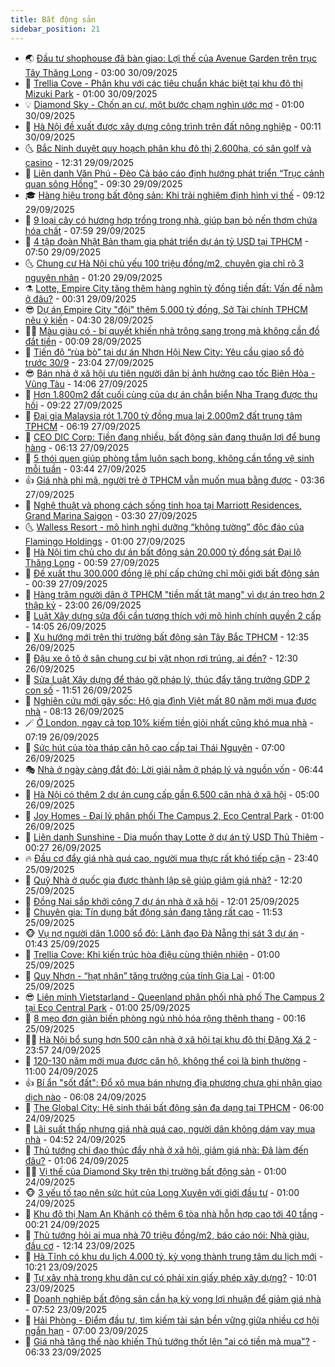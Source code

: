 ```yaml
---
title: Bất động sản
sidebar_position: 21
---
```


<!-- dantri-bat-dong-san:START -->
- 🌏 [Đầu tư shophouse đã bàn giao: Lợi thế của Avenue Garden trên trục Tây Thăng Long](https://dantri.com.vn/bat-dong-san/dau-tu-shophouse-da-ban-giao-loi-the-cua-avenue-garden-tren-truc-tay-thang-long-20250929200502375.htm) - 03:00 30/09/2025
- 👹 [Trellia Cove - Phân khu với các tiêu chuẩn khác biệt tại khu đô thị Mizuki Park](https://dantri.com.vn/bat-dong-san/trellia-cove-phan-khu-voi-cac-tieu-chuan-khac-biet-tai-khu-do-thi-mizuki-park-20250929195906282.htm) - 01:00 30/09/2025
- 💡 [Diamond Sky - Chốn an cư, một bước chạm nghìn ước mơ](https://dantri.com.vn/bat-dong-san/diamond-sky-chon-an-cu-mot-buoc-cham-nghin-uoc-mo-20250929140244566.htm) - 01:00 30/09/2025
- 🌋 [Hà Nội đề xuất được xây dựng công trình trên đất nông nghiệp](https://dantri.com.vn/bat-dong-san/ha-noi-de-xuat-duoc-xay-dung-cong-trinh-tren-dat-nong-nghiep-20250930011053449.htm) - 00:11 30/09/2025
- 🌜 [Bắc Ninh duyệt quy hoạch phân khu đô thị 2.600ha, có sân golf và casino](https://dantri.com.vn/bat-dong-san/bac-ninh-duyet-quy-hoach-phan-khu-do-thi-2600ha-co-san-golf-va-casino-20250929185640128.htm) - 12:31 29/09/2025
- 💃 [Liên danh Văn Phú - Đèo Cả báo cáo định hướng phát triển “Trục cảnh quan sông Hồng”](https://dantri.com.vn/bat-dong-san/lien-danh-van-phu-deo-ca-bao-cao-dinh-huong-phat-trien-truc-canh-quan-song-hong-20250929161332051.htm) - 09:30 29/09/2025
- 🎓 [Hàng hiệu trong bất động sản: Khi trải nghiệm định hình vị thế](https://dantri.com.vn/bat-dong-san/hang-hieu-trong-bat-dong-san-khi-trai-nghiem-dinh-hinh-vi-the-20250929160824864.htm) - 09:12 29/09/2025
- 🌝 [9 loại cây có hương hợp trồng trong nhà, giúp bạn bỏ nến thơm chứa hóa chất](https://dantri.com.vn/bat-dong-san/9-loai-cay-co-huong-hop-trong-trong-nha-giup-ban-bo-nen-thom-chua-hoa-chat-20250915155320103.htm) - 07:59 29/09/2025
- 🧐 [4 tập đoàn Nhật Bản tham gia phát triển dự án tỷ USD tại TPHCM](https://dantri.com.vn/bat-dong-san/4-tap-doan-nhat-ban-tham-gia-phat-trien-du-an-ty-usd-tai-tphcm-20250929142957569.htm) - 07:50 29/09/2025
- 🌜 [Chung cư Hà Nội chủ yếu 100 triệu đồng/m2, chuyên gia chỉ rõ 3 nguyên nhân](https://dantri.com.vn/bat-dong-san/chung-cu-ha-noi-chu-yeu-100-trieu-dongm2-chuyen-gia-chi-ro-3-nguyen-nhan-20250929015810711.htm) - 01:20 29/09/2025
- ⚗️ [Lotte, Empire City tăng thêm hàng nghìn tỷ đồng tiền đất: Vấn đề nằm ở đâu?](https://dantri.com.vn/bat-dong-san/lotte-empire-city-tang-them-hang-nghin-ty-dong-tien-dat-van-de-nam-o-dau-20250929065340582.htm) - 00:31 29/09/2025
- 😎 [Dự án Empire City &quot;đội&quot; thêm 5.000 tỷ đồng, Sở Tài chính TPHCM nêu ý kiến](https://dantri.com.vn/bat-dong-san/du-an-empire-city-doi-them-5000-ty-dong-so-tai-chinh-tphcm-neu-y-kien-20250928100718145.htm) - 04:30 28/09/2025
- 🧑‍🏫 [Màu giàu có - bí quyết khiến nhà trông sang trọng mà không cần đồ đắt tiền](https://dantri.com.vn/bat-dong-san/mau-giau-co-bi-quyet-khien-nha-trong-sang-trong-ma-khong-can-do-dat-tien-20250722000013447.htm) - 00:09 28/09/2025
- 💪 [Tiến độ “rùa bò” tại dự án Nhơn Hội New City: Yêu cầu giao sổ đỏ trước 30/9](https://dantri.com.vn/bat-dong-san/tien-do-rua-bo-tai-du-an-nhon-hoi-new-city-yeu-cau-giao-so-do-truoc-309-20250926210734118.htm) - 23:04 27/09/2025
- 😎 [Bán nhà ở xã hội ưu tiên người dân bị ảnh hưởng cao tốc Biên Hòa - Vũng Tàu](https://dantri.com.vn/bat-dong-san/ban-nha-o-xa-hoi-uu-tien-nguoi-dan-bi-anh-huong-cao-toc-bien-hoa-vung-tau-20250927175631426.htm) - 14:06 27/09/2025
- 🧠 [Hơn 1.800m2 đất cuối cùng của dự án chắn biển Nha Trang được thu hồi](https://dantri.com.vn/bat-dong-san/hon-1800m2-dat-cuoi-cung-cua-du-an-chan-bien-nha-trang-duoc-thu-hoi-20250926103320692.htm) - 09:22 27/09/2025
- 🧰 [Đại gia Malaysia rót 1.700 tỷ đồng mua lại 2.000m2 đất trung tâm TPHCM](https://dantri.com.vn/bat-dong-san/dai-gia-malaysia-rot-1700-ty-dong-mua-lai-2000m2-dat-trung-tam-tphcm-20250927121846623.htm) - 06:19 27/09/2025
- 🤩 [CEO DIC Corp: Tiền đang nhiều, bất động sản đang thuận lợi để bung hàng](https://dantri.com.vn/kinh-doanh/ceo-dic-corp-tien-dang-nhieu-bat-dong-san-dang-thuan-loi-de-bung-hang-20250927075601786.htm) - 06:13 27/09/2025
- 🦆 [5 thói quen giúp phòng tắm luôn sạch bong, không cần tổng vệ sinh mỗi tuần](https://dantri.com.vn/bat-dong-san/5-thoi-quen-giup-phong-tam-luon-sach-bong-khong-can-tong-ve-sinh-moi-tuan-20250925160005167.htm) - 03:44 27/09/2025
- 👍 [Giá nhà phi mã, người trẻ ở TPHCM vẫn muốn mua bằng được](https://dantri.com.vn/bat-dong-san/gia-nha-phi-ma-nguoi-tre-o-tphcm-van-muon-mua-bang-duoc-20250924063504363.htm) - 03:36 27/09/2025
- 🙉 [Nghệ thuật và phong cách sống tinh hoa tại Marriott Residences, Grand Marina Saigon](https://dantri.com.vn/bat-dong-san/nghe-thuat-va-phong-cach-song-tinh-hoa-tai-marriott-residences-grand-marina-saigon-20250927095728140.htm) - 03:30 27/09/2025
- 🌜 [Walless Resort - mô hình nghỉ dưỡng “không tường” độc đáo của Flamingo Holdings](https://dantri.com.vn/bat-dong-san/walless-resort-mo-hinh-nghi-duong-khong-tuong-doc-dao-cua-flamingo-holdings-20250926210944282.htm) - 01:00 27/09/2025
- 🌋 [Hà Nội tìm chủ cho dự án bất động sản 20.000 tỷ đồng sát Đại lộ Thăng Long](https://dantri.com.vn/bat-dong-san/ha-noi-tim-chu-cho-du-an-bat-dong-san-20000-ty-dong-sat-dai-lo-thang-long-20250927005249229.htm) - 00:59 27/09/2025
- 🥰 [Đề xuất thu 300.000 đồng lệ phí cấp chứng chỉ môi giới bất động sản](https://dantri.com.vn/bat-dong-san/de-xuat-thu-300000-dong-le-phi-cap-chung-chi-moi-gioi-bat-dong-san-20250927063625931.htm) - 00:39 27/09/2025
- 💯 [Hàng trăm người dân ở TPHCM &quot;tiền mất tật mang&quot; vì dự án treo hơn 2 thập kỷ](https://dantri.com.vn/bat-dong-san/hang-tram-nguoi-dan-o-tphcm-tien-mat-tat-mang-vi-du-an-treo-hon-2-thap-ky-20250926121851843.htm) - 23:00 26/09/2025
- 🤩 [Luật Xây dựng sửa đổi cần tương thích với mô hình chính quyền 2 cấp](https://dantri.com.vn/bat-dong-san/luat-xay-dung-sua-doi-can-tuong-thich-voi-mo-hinh-chinh-quyen-2-cap-20250926194059024.htm) - 14:05 26/09/2025
- 💄 [Xu hướng mới trên thị trường bất động sản Tây Bắc TPHCM](https://dantri.com.vn/bat-dong-san/xu-huong-moi-tren-thi-truong-bat-dong-san-tay-bac-tphcm-20250926180618803.htm) - 12:35 26/09/2025
- 🦍 [Đậu xe ô tô ở sân chung cư bị vật nhọn rơi trúng, ai đền?](https://dantri.com.vn/bat-dong-san/dau-xe-o-to-o-san-chung-cu-bi-vat-nhon-roi-trung-ai-den-20250926152151760.htm) - 12:30 26/09/2025
- 🎡 [Sửa Luật Xây dựng để tháo gỡ pháp lý, thúc đẩy tăng trưởng GDP 2 con số](https://dantri.com.vn/bat-dong-san/sua-luat-xay-dung-de-thao-go-phap-ly-thuc-day-tang-truong-gdp-2-con-so-20250926140029910.htm) - 11:51 26/09/2025
- 🐎 [Nghiên cứu mới gây sốc: Hộ gia đình Việt mất 80 năm mới mua được nhà](https://dantri.com.vn/bat-dong-san/nghien-cuu-moi-gay-soc-ho-gia-dinh-viet-mat-80-nam-moi-mua-duoc-nha-20250926145619807.htm) - 08:13 26/09/2025
- 🪄 [Ở London, ngay cả top 10% kiếm tiền giỏi nhất cũng khó mua nhà](https://dantri.com.vn/bat-dong-san/o-london-ngay-ca-top-10-kiem-tien-gioi-nhat-cung-kho-mua-nha-20250920130527102.htm) - 07:19 26/09/2025
- 💼 [Sức hút của tòa tháp căn hộ cao cấp tại Thái Nguyên](https://dantri.com.vn/bat-dong-san/suc-hut-cua-toa-thap-can-ho-cao-cap-tai-thai-nguyen-20250926111313974.htm) - 07:00 26/09/2025
- 🎭 [Nhà ở ngày càng đắt đỏ: Lời giải nằm ở pháp lý và nguồn vốn](https://dantri.com.vn/bat-dong-san/nha-o-ngay-cang-dat-do-loi-giai-nam-o-phap-ly-va-nguon-von-20250926125813330.htm) - 06:44 26/09/2025
- 🐻 [Hà Nội có thêm 2 dự án cung cấp gần 6.500 căn nhà ở xã hội](https://dantri.com.vn/bat-dong-san/ha-noi-co-them-2-du-an-cung-cap-gan-6500-can-nha-o-xa-hoi-20250926103618927.htm) - 05:00 26/09/2025
- 💃 [Joy Homes - Đại lý phân phối The Campus 2, Eco Central Park](https://dantri.com.vn/bat-dong-san/joy-homes-dai-ly-phan-phoi-the-campus-2-eco-central-park-20250925182549005.htm) - 01:00 26/09/2025
- 🦣 [Liên danh Sunshine - Dia muốn thay Lotte ở dự án tỷ USD Thủ Thiêm](https://dantri.com.vn/bat-dong-san/lien-danh-sunshine-dia-muon-thay-lotte-o-du-an-ty-usd-thu-thiem-20250922112756408.htm) - 00:27 26/09/2025
- 🔥 [Đầu cơ đẩy giá nhà quá cao, người mua thực rất khó tiếp cận](https://dantri.com.vn/bat-dong-san/dau-co-day-gia-nha-qua-cao-nguoi-mua-thuc-rat-kho-tiep-can-20250926015929145.htm) - 23:40 25/09/2025
- 🤩 [Quỹ Nhà ở quốc gia được thành lập sẽ giúp giảm giá nhà?](https://dantri.com.vn/bat-dong-san/quy-nha-o-quoc-gia-duoc-thanh-lap-se-giup-giam-gia-nha-20250925170235410.htm) - 12:20 25/09/2025
- 🥳 [Đồng Nai sắp khởi công 7 dự án nhà ở xã hội](https://dantri.com.vn/bat-dong-san/dong-nai-sap-khoi-cong-7-du-an-nha-o-xa-hoi-20250925104336024.htm) - 12:01 25/09/2025
- 🤗 [Chuyên gia: Tín dụng bất động sản đang tăng rất cao](https://dantri.com.vn/bat-dong-san/chuyen-gia-tin-dung-bat-dong-san-dang-tang-rat-cao-20250925181148281.htm) - 11:53 25/09/2025
- 🐵 [Vụ nợ người dân 1.000 sổ đỏ: Lãnh đạo Đà Nẵng thị sát 3 dự án](https://dantri.com.vn/bat-dong-san/vu-no-nguoi-dan-1000-so-do-lanh-dao-da-nang-thi-sat-3-du-an-20250924163046459.htm) - 01:43 25/09/2025
- 🤖 [Trellia Cove: Khi kiến trúc hòa điệu cùng thiên nhiên](https://dantri.com.vn/bat-dong-san/trellia-cove-khi-kien-truc-hoa-dieu-cung-thien-nhien-20250924225546666.htm) - 01:00 25/09/2025
- 👺 [Quy Nhơn - “hạt nhân” tăng trưởng của tỉnh Gia Lai](https://dantri.com.vn/bat-dong-san/quy-nhon-hat-nhan-tang-truong-cua-tinh-gia-lai-20250924231240881.htm) - 01:00 25/09/2025
- 😎 [Liên minh Vietstarland - Queenland phân phối nhà phố The Campus 2 tại Eco Central Park](https://dantri.com.vn/bat-dong-san/lien-minh-vietstarland-queenland-phan-phoi-nha-pho-the-campus-2-tai-eco-central-park-20250924224125091.htm) - 01:00 25/09/2025
- 🤠 [8 mẹo đơn giản biến phòng ngủ nhỏ hóa rộng thênh thang](https://dantri.com.vn/bat-dong-san/8-meo-don-gian-bien-phong-ngu-nho-hoa-rong-thenh-thang-20250923155642182.htm) - 00:16 25/09/2025
- 👨‍🏫 [Hà Nội bổ sung hơn 500 căn nhà ở xã hội tại khu đô thị Đặng Xá 2](https://dantri.com.vn/bat-dong-san/ha-noi-bo-sung-hon-500-can-nha-o-xa-hoi-tai-khu-do-thi-dang-xa-2-20250924215014055.htm) - 23:57 24/09/2025
- 🧰 [120-130 năm mới mua được căn hộ, không thể coi là bình thường](https://dantri.com.vn/bat-dong-san/120-130-nam-moi-mua-duoc-can-ho-khong-the-coi-la-binh-thuong-20250924162659723.htm) - 11:00 24/09/2025
- 👍 [Bí ẩn &quot;sốt đất&quot;: Đổ xô mua bán nhưng địa phương chưa ghi nhận giao dịch nào](https://dantri.com.vn/bat-dong-san/bi-an-sot-dat-do-xo-mua-ban-nhung-dia-phuong-chua-ghi-nhan-giao-dich-nao-20250924091940148.htm) - 06:08 24/09/2025
- 🌈 [The Global City: Hệ sinh thái bất động sản đa dạng tại TPHCM](https://dantri.com.vn/bat-dong-san/the-global-city-he-sinh-thai-bat-dong-san-da-dang-tai-tphcm-20250924100054640.htm) - 06:00 24/09/2025
- 🐲 [Lãi suất thấp nhưng giá nhà quá cao, người dân không dám vay mua nhà](https://dantri.com.vn/bat-dong-san/lai-suat-thap-nhung-gia-nha-qua-cao-nguoi-dan-khong-dam-vay-mua-nha-20250923202122743.htm) - 04:52 24/09/2025
- 💄 [Thủ tướng chỉ đạo thúc đẩy nhà ở xã hội, giảm giá nhà: Đã làm đến đâu?](https://dantri.com.vn/bat-dong-san/thu-tuong-chi-dao-thuc-day-nha-o-xa-hoi-giam-gia-nha-da-lam-den-dau-20250924060033241.htm) - 01:06 24/09/2025
- 👨‍🏫 [Vị thế của Diamond Sky trên thị trường bất động sản](https://dantri.com.vn/bat-dong-san/vi-the-cua-diamond-sky-tren-thi-truong-bat-dong-san-20250923211741648.htm) - 01:00 24/09/2025
- 🐵 [3 yếu tố tạo nên sức hút của Long Xuyên với giới đầu tư](https://dantri.com.vn/bat-dong-san/3-yeu-to-tao-nen-suc-hut-cua-long-xuyen-voi-gioi-dau-tu-20250923201145162.htm) - 01:00 24/09/2025
- 🎉 [Khu đô thị Nam An Khánh có thêm 6 tòa nhà hỗn hợp cao tới 40 tầng](https://dantri.com.vn/bat-dong-san/khu-do-thi-nam-an-khanh-co-them-6-toa-nha-hon-hop-cao-toi-40-tang-20250924011336246.htm) - 00:21 24/09/2025
- 💫 [Thủ tướng hỏi ai mua nhà 70 triệu đồng/m2, báo cáo nói: Nhà giàu, đầu cơ](https://dantri.com.vn/bat-dong-san/thu-tuong-hoi-ai-mua-nha-70-trieu-dongm2-bao-cao-noi-nha-giau-dau-co-20250923184142452.htm) - 12:14 23/09/2025
- 🦄 [Hà Tĩnh có khu du lịch 4.000 tỷ, kỳ vọng thành trung tâm du lịch mới](https://dantri.com.vn/bat-dong-san/ha-tinh-co-khu-du-lich-4000-ty-ky-vong-thanh-trung-tam-du-lich-moi-20250923125455119.htm) - 10:21 23/09/2025
- 🌮 [Tự xây nhà trong khu dân cư có phải xin giấy phép xây dựng?](https://dantri.com.vn/bat-dong-san/tu-xay-nha-trong-khu-dan-cu-co-phai-xin-giay-phep-xay-dung-20250922061422729.htm) - 10:01 23/09/2025
- 💯 [Doanh nghiệp bất động sản cần hạ kỳ vọng lợi nhuận để giảm giá nhà](https://dantri.com.vn/bat-dong-san/doanh-nghiep-bat-dong-san-can-ha-ky-vong-loi-nhuan-de-giam-gia-nha-20250923122649383.htm) - 07:52 23/09/2025
- 🌊 [Hải Phòng - Điểm đầu tư, tìm kiếm tài sản bền vững giữa nhiều cơ hội ngắn hạn](https://dantri.com.vn/bat-dong-san/hai-phong-diem-dau-tu-tim-kiem-tai-san-ben-vung-giua-nhieu-co-hoi-ngan-han-20250923135243145.htm) - 07:00 23/09/2025
- 🤖 [Giá nhà tăng thế nào khiến Thủ tướng thốt lên &quot;ai có tiền mà mua&quot;?](https://dantri.com.vn/bat-dong-san/gia-nha-tang-the-nao-khien-thu-tuong-thot-len-ai-co-tien-ma-mua-20250923120356551.htm) - 06:33 23/09/2025<!-- dantri-bat-dong-san:END -->
